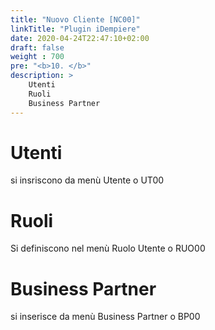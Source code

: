 ```yaml
---
title: "Nuovo Cliente [NC00]"
linkTitle: "Plugin iDempiere"
date: 2020-04-24T22:47:10+02:00
draft: false
weight : 700
pre: "<b>10. </b>"
description: >
    Utenti
    Ruoli
    Business Partner
---
```


# Utenti
si insriscono da menù Utente o UT00


# Ruoli
Si definiscono nel menù Ruolo Utente o RUO00


# Business Partner 
si inserisce da menù Business Partner o BP00

